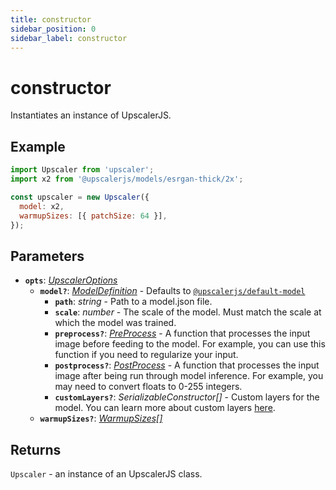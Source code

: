 ```yaml
---
title: constructor
sidebar_position: 0
sidebar_label: constructor
---
```


# constructor

Instantiates an instance of UpscalerJS.

## Example

```javascript
import Upscaler from 'upscaler';
import x2 from '@upscalerjs/models/esrgan-thick/2x';

const upscaler = new Upscaler({
  model: x2,
  warmupSizes: [{ patchSize: 64 }],
});
```

## Parameters

- **`opts`**: _[UpscalerOptions](https://github.com/thekevinscott/UpscalerJS/tree/main/packages/upscalerjs/src/types.ts#L10)_
  - **`model?`**: _[ModelDefinition](https://github.com/thekevinscott/UpscalerJS/tree/main/packages/core/src/index.ts#L22)_  - Defaults to [`@upscalerjs/default-model`](/models/available/default-model)
      - **`path`**: _string_  - Path to a model.json file.
    - **`scale`**: _number_  - The scale of the model. Must match the scale at which the model was trained.
    - **`preprocess?`**: _[PreProcess](https://github.com/thekevinscott/UpscalerJS/tree/main/packages/core/src/index.ts#L19)_  - A function that processes the input image before feeding to the model. For example, you can use this function if you need to regularize your input.
    - **`postprocess?`**: _[PostProcess](https://github.com/thekevinscott/UpscalerJS/tree/main/packages/core/src/index.ts#L20)_  - A function that processes the input image after being run through model inference. For example, you may need to convert floats to 0-255 integers.
    - **`customLayers?`**: _SerializableConstructor[]_  - Custom layers for the model. You can learn more about custom layers [here](https://js.tensorflow.org/tutorials/custom-layers.html).
  - **`warmupSizes?`**: _[WarmupSizes[]](https://github.com/thekevinscott/UpscalerJS/tree/main/packages/upscalerjs/src/types.ts#L9)_

## Returns

`Upscaler` - an instance of an UpscalerJS class.